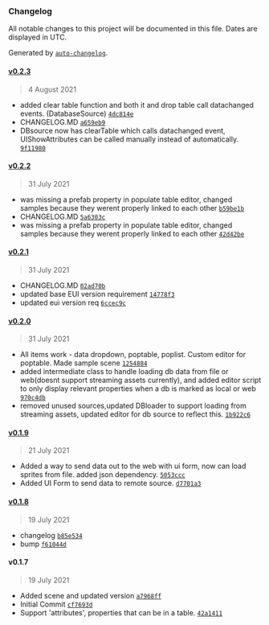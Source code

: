 ### Changelog

All notable changes to this project will be documented in this file. Dates are displayed in UTC.

Generated by [`auto-changelog`](https://github.com/CookPete/auto-changelog).

#### [v0.2.3](https://github.com/ChrisAshtear/EUIDatasources/compare/v0.2.2...v0.2.3)

> 4 August 2021

- added clear table function and both it and drop table call datachanged events. (DatabaseSource) [`4dc814e`](https://github.com/ChrisAshtear/EUIDatasources/commit/4dc814e44fcba368a6fb799efb10c98fad77c032)
- CHANGELOG.MD [`a659eb9`](https://github.com/ChrisAshtear/EUIDatasources/commit/a659eb971a232dfe5a5793dab4d7df906667e745)
- DBsource now has clearTable which calls datachanged event, UIShowAttributes can be called manually instead of automatically. [`9f11980`](https://github.com/ChrisAshtear/EUIDatasources/commit/9f1198010661ea14abcb2656e50688f922768f4d)

#### [v0.2.2](https://github.com/ChrisAshtear/EUIDatasources/compare/v0.2.1...v0.2.2)

> 31 July 2021

- was missing a prefab property in populate table editor, changed samples because they werent properly linked to each other [`b59be1b`](https://github.com/ChrisAshtear/EUIDatasources/commit/b59be1bdd46a34c8d6f349f1b022cba0890d02f5)
- CHANGELOG.MD [`5a6303c`](https://github.com/ChrisAshtear/EUIDatasources/commit/5a6303c1e61836e794f005fcc1bef0448cd58f9f)
- was missing a prefab property in populate table editor, changed samples because they werent properly linked to each other [`42d42be`](https://github.com/ChrisAshtear/EUIDatasources/commit/42d42be6f4b63a91f0fe8134f02059e9d23d144c)

#### [v0.2.1](https://github.com/ChrisAshtear/EUIDatasources/compare/v0.2.0...v0.2.1)

> 31 July 2021

- CHANGELOG.MD [`02ad70b`](https://github.com/ChrisAshtear/EUIDatasources/commit/02ad70bc904a2a84285e82cca16dc742d28b2900)
- updated base EUI version requirement [`14778f3`](https://github.com/ChrisAshtear/EUIDatasources/commit/14778f3c565e52aedea1b32f80a802bb8b573177)
- updated eui version req [`6ccec9c`](https://github.com/ChrisAshtear/EUIDatasources/commit/6ccec9cad63b0c36c13dd2c6cb8ff26aa06fb1ca)

#### [v0.2.0](https://github.com/ChrisAshtear/EUIDatasources/compare/v0.1.9...v0.2.0)

> 31 July 2021

- All items work - data dropdown, poptable, poplist. Custom editor for poptable. Made sample scene [`1254884`](https://github.com/ChrisAshtear/EUIDatasources/commit/125488441d3c54e105355a8e8006a31e333e94bf)
- added intermediate class to handle loading db data from file or web(doesnt support streaming assets currently), and added editor script to only display relevant properties when a db is marked as local or web [`970c4db`](https://github.com/ChrisAshtear/EUIDatasources/commit/970c4db94eac3c36fbab93b1e210ec77b1274a75)
- removed unused sources,updated DBloader to support loading from streaming assets, updated editor for db source to reflect this. [`1b922c6`](https://github.com/ChrisAshtear/EUIDatasources/commit/1b922c637c90802d28bb305cf5e03a14bc334a63)

#### [v0.1.9](https://github.com/ChrisAshtear/EUIDatasources/compare/v0.1.8...v0.1.9)

> 21 July 2021

- Added a way to send data out to the web with ui form, now can load sprites from file. added json dependency. [`5053ccc`](https://github.com/ChrisAshtear/EUIDatasources/commit/5053cccaf52e05fb70020fb3cd21208b0cf94096)
- Added UI Form to send data to remote source. [`d7701a3`](https://github.com/ChrisAshtear/EUIDatasources/commit/d7701a3b2312d16059a1b7cbdefede3f55814b1a)

#### [v0.1.8](https://github.com/ChrisAshtear/EUIDatasources/compare/v0.1.7...v0.1.8)

> 19 July 2021

- changelog [`b85e534`](https://github.com/ChrisAshtear/EUIDatasources/commit/b85e5348c28587ac590bf61eac1665f12821dbd3)
- bump [`f61044d`](https://github.com/ChrisAshtear/EUIDatasources/commit/f61044dad37b0b694d34a72e783bf4549fdd4f40)

#### v0.1.7

> 19 July 2021

- Added scene and updated version [`a7968ff`](https://github.com/ChrisAshtear/EUIDatasources/commit/a7968ff71dcb2d092e15990418b8400b42adc84d)
- Initial Commit [`cf7693d`](https://github.com/ChrisAshtear/EUIDatasources/commit/cf7693d70be5a9c5b4dbdd4ec0494fb4746ccf98)
- Support 'attributes', properties that can be in a table. [`42a1411`](https://github.com/ChrisAshtear/EUIDatasources/commit/42a1411f199f7005306a15154ff0e3b9dfca57e7)
